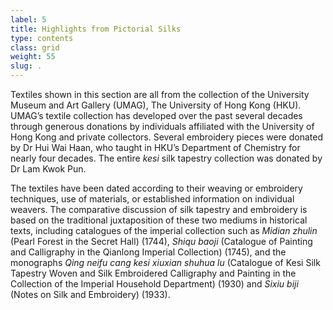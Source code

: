 ```yaml
---
label: 5
title: Highlights from Pictorial Silks
type: contents
class: grid
weight: 55
slug: .
---
```

Textiles shown in this section are all from the collection of the University Museum and Art Gallery (UMAG), The University of Hong Kong (HKU). UMAG’s textile collection has developed over the past several decades through generous donations by individuals affiliated with the University of Hong Kong
and private collectors. Several embroidery pieces were donated by Dr Hui Wai Haan, who taught in HKU’s Department of Chemistry for nearly four decades. The entire *kesi* silk tapestry collection was donated
by Dr Lam Kwok Pun.

The textiles have been dated according to their weaving or embroidery
techniques, use of materials, or established information on individual
weavers. The comparative discussion of silk tapestry and embroidery
is based on the traditional juxtaposition of these two mediums in
historical texts, including catalogues of the imperial collection such
as *Midian zhulin* (Pearl Forest in the Secret Hall) (1744), *Shiqu baoji*
(Catalogue of Painting and Calligraphy in the Qianlong Imperial Collection)
(1745), and the monographs *Qing neifu cang kesi xiuxian shuhua lu*
(Catalogue of Kesi Silk Tapestry Woven and Silk Embroidered Calligraphy
and Painting in the Collection of the Imperial Household Department) (1930)
and *Sixiu biji* (Notes on Silk and Embroidery) (1933).
